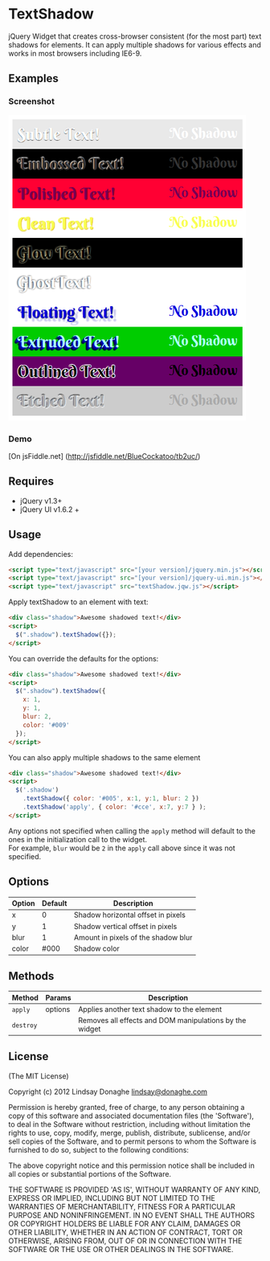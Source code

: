 # TextShadow

jQuery Widget that creates cross-browser consistent (for the most part) text shadows for elements.  It can apply multiple shadows for various effects and works in most browsers including IE6-9.

## Examples 
### Screenshot
![example shadows](https://github.com/LindsayD/TextShadow/blob/master/TextShadowWidget.png?raw=true "example shadows")
### Demo
[On jsFiddle.net] (http://jsfiddle.net/BlueCockatoo/tb2uc/)
## Requires

* jQuery v1.3+
* jQuery UI v1.6.2 +

## Usage

Add dependencies:

```html
<script type="text/javascript" src="[your version]/jquery.min.js"></script>
<script type="text/javascript" src="[your version]/jquery-ui.min.js"></script>
<script type="text/javascript" src="textShadow.jqw.js"></script>
```

Apply textShadow to an element with text:

```html
<div class="shadow">Awesome shadowed text!</div>
<script>
  $(".shadow").textShadow({});
</script>
```
    
You can override the defaults for the options:

```html
<div class="shadow">Awesome shadowed text!</div>
<script>
  $(".shadow").textShadow({
  	x: 1,
  	y: 1,
  	blur: 2,
  	color: '#009'
  });
</script>
```
You can also apply multiple shadows to the same element

```html
<div class="shadow">Awesome shadowed text!</div>
<script>
  $('.shadow')
    .textShadow({ color: '#005', x:1, y:1, blur: 2 })
    .textShadow('apply', { color: '#cce', x:7, y:7 } );
</script>
```

Any options not specified when calling the `apply` method will default to the ones in the initialization call to the widget.  
For example, `blur` would be `2` in the `apply` call above since it was not specified.

## Options

Option      | Default  | Description
------------|----------|------------------
x           | 0        | Shadow horizontal offset in pixels
y           | 1        | Shadow vertical offset in pixels
blur        | 1        | Amount in pixels of the shadow blur
color       | #000     | Shadow color

## Methods

Method      | Params   | Description
------------|----------|------------------
`apply`     | options  | Applies another text shadow to the element
`destroy`   |          | Removes all effects and DOM manipulations by the widget

## License

(The MIT License)

Copyright (c) 2012 Lindsay Donaghe <lindsay@donaghe.com>

Permission is hereby granted, free of charge, to any person obtaining a copy of this software and associated documentation files (the 'Software'), to deal in the Software without restriction, including without limitation the rights to use, copy, modify, merge, publish, distribute, sublicense, and/or sell copies of the Software, and to permit persons to whom the Software is furnished to do so, subject to the following conditions:

The above copyright notice and this permission notice shall be included in all copies or substantial portions of the Software.

THE SOFTWARE IS PROVIDED 'AS IS', WITHOUT WARRANTY OF ANY KIND, EXPRESS OR IMPLIED, INCLUDING BUT NOT LIMITED TO THE WARRANTIES OF MERCHANTABILITY, FITNESS FOR A PARTICULAR PURPOSE AND NONINFRINGEMENT. IN NO EVENT SHALL THE AUTHORS OR COPYRIGHT HOLDERS BE LIABLE FOR ANY CLAIM, DAMAGES OR OTHER LIABILITY, WHETHER IN AN ACTION OF CONTRACT, TORT OR OTHERWISE, ARISING FROM, OUT OF OR IN CONNECTION WITH THE SOFTWARE OR THE USE OR OTHER DEALINGS IN THE SOFTWARE.